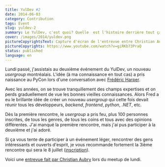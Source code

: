 ```yaml
---
title: YulDev #2
date: 2014-06-03
category: Contribution
tags: Event
slug: yuldev-2
summary: Le YulDev, c'est quoi? Quelle  est l'histoire derrière tout ça? Un court article pour expliquer d'où ça vient, les idées qui ont poussés la création de cet événement.
cover: /images/2014/yuldev.png
pictureCopyrightsText: Capture d'écran de l'entrevue entre Christian Aubry et Frédéric Harper
pictureCopyrights: https://www.youtube.com/watch?v=giRKb73PraQ
status: published
language: en
---
```


Lundi passé, j'assistais au deuxième événement du YulDev, un nouveau _usergroup_ montréalais. L'idée (à ma connaissance en tout cas) a pris naissance au PyCon lors d'une conversation avec [Frédéric Harper](http://outofcomfortzone.net/). 

Avec les années, on se trouve tranquillement des champs expertises et on perds graduellement de vue les bonnes vieilles connaissances. Alors Fred a eu le brillante idée de créer un nouveau _usergroup_ qui cette fois devait réunir tous les développeurs, _backend_, _frontend_, _python_, _.NET_, etc.

Dès la première rencontre, le _usergroup_ a pris feu, plus 100 personnes inscrites, de tous les genres, de tous les coins et tous avec des opinions différentes. J'ai manqué la première rencontre, mais j'ai pus participer à la deuxième et j'ai adoré. 

Si ça vous tente de participer à un événement léger, rencontrer des gens intéressants et ouverts d'esprit, je vous recommande fortement la 3ième rencontre qui sera le 8 juillet ([inscription](http://www.meetup.com/YulDev/events/186501772/)).

Voici une [entrevue fait par Christian Aubry](https://www.youtube.com/watch?v=giRKb73PraQ) lors du meetup de lundi.
